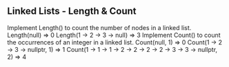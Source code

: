 ## Linked Lists - Length & Count

Implement Length() to count the number of nodes in a linked list.
    Length(null) => 0
    Length(1 -> 2 -> 3 -> null) => 3
Implement Count() to count the occurrences of an integer in a linked list.
    Count(null, 1) => 0
    Count(1 -> 2 -> 3 -> nullptr, 1) => 1
    Count(1 -> 1 -> 1 -> 2 -> 2 -> 2 -> 2 -> 3 -> 3 -> nullptr, 2) => 4
